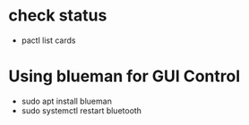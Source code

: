 # check status
- pactl list cards
# Using blueman for GUI Control
- sudo apt install blueman
- sudo systemctl restart bluetooth
